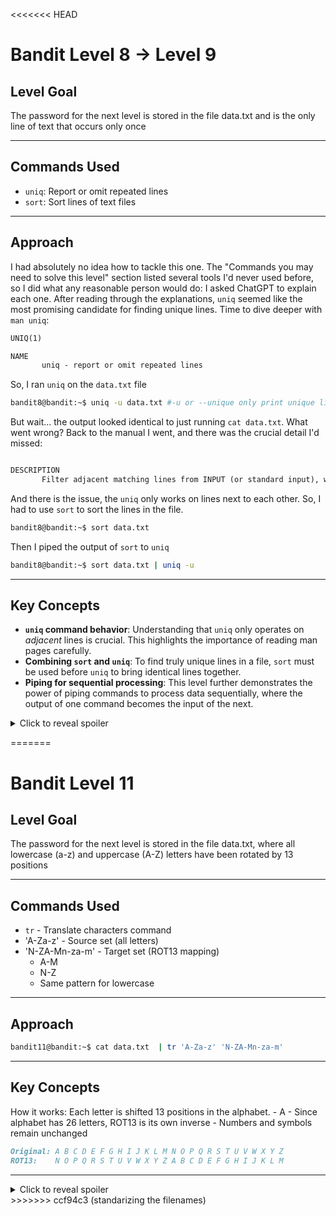 <<<<<<< HEAD
# Bandit Level 8 → Level 9

## Level Goal

The password for the next level is stored in the file data.txt and is the only line of text that occurs only once

***

## Commands Used

- `uniq`: Report or omit repeated lines
- `sort`: Sort lines of text files

***

## Approach

I had absolutely no idea how to tackle this one. The "Commands you may need to solve this level" section listed several tools I'd never used before, so I did what any reasonable person would do: I asked ChatGPT to explain each one.
After reading through the explanations, `uniq` seemed like the most promising candidate for finding unique lines. Time to dive deeper with `man uniq`:
```markdown
UNIQ(1)                                                                             

NAME
       uniq - report or omit repeated lines
```
So, I ran `uniq` on the `data.txt` file
```bash
bandit8@bandit:~$ uniq -u data.txt #-u or --unique only print unique lines
```
But wait... the output looked identical to just running `cat data.txt`. What went wrong?
Back to the manual I went, and there was the crucial detail I'd missed:
```markdown

DESCRIPTION
       Filter adjacent matching lines from INPUT (or standard input), writing to OUTPUT (or standard output).
```
And there is the issue, the `uniq` only works on lines next to each other. So, I had to use `sort` to sort the lines in the file.

```bash
bandit8@bandit:~$ sort data.txt
```
Then I piped the output of `sort` to `uniq` 
```bash
bandit8@bandit:~$ sort data.txt | uniq -u
```

***

## Key Concepts

- **`uniq` command behavior**: Understanding that `uniq` only operates on *adjacent* lines is crucial. This highlights the importance of reading man pages carefully.
- **Combining `sort` and `uniq`**: To find truly unique lines in a file, `sort` must be used before `uniq` to bring identical lines together.
- **Piping for sequential processing**: This level further demonstrates the power of piping commands to process data sequentially, where the output of one command becomes the input of the next.

<details>
  <summary>Click to reveal spoiler</summary>

  The password is 4CKMh1JI91bUIZZPXDqGanal4xvAg0JM
</details>

=======
# Bandit Level 11 
## Level Goal
The password for the next level is stored in the file data.txt, where all lowercase (a-z) and uppercase (A-Z) letters have been rotated by 13 positions
***
## Commands Used
- `tr` - Translate characters command
- 'A-Za-z' - Source set (all letters)
- 'N-ZA-Mn-za-m' - Target set (ROT13 mapping)
    - A-M 
    - N-Z 
    - Same pattern for lowercase
***
## Approach
```bash
bandit11@bandit:~$ cat data.txt  | tr 'A-Za-z' 'N-ZA-Mn-za-m'
```
***
## Key Concepts
How it works: Each letter is shifted 13 positions in the alphabet.
    - A 
    - Since alphabet has 26 letters, ROT13 is its own inverse
    - Numbers and symbols remain unchanged
```markdown
Original: A B C D E F G H I J K L M N O P Q R S T U V W X Y Z
ROT13:    N O P Q R S T U V W X Y Z A B C D E F G H I J K L M
```
***
<details>
  <summary>Click to reveal spoiler</summary>
    The password is 7x16WNeHIi5YkIhWsfFIqoognUTyj9Q4
</details>
>>>>>>> ccf94c3 (standarizing the filenames)
